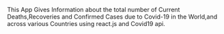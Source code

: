 This App Gives Information about the total number of Current Deaths,Recoveries and Confirmed Cases due to Covid-19 in the World,and across various Countries using react.js and Covid19 api.
